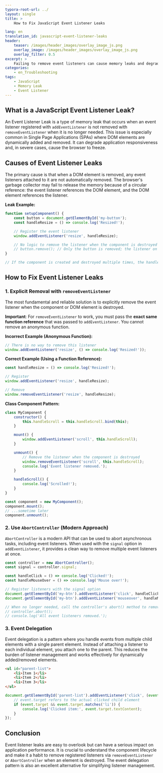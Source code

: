 ```yaml
---
typora-root-url: ../
layout: single
title: >
    How to Fix JavaScript Event Listener Leaks

lang: en
translation_id: javascript-event-listener-leaks
header:
    teaser: /images/header_images/overlay_image_js.png
    overlay_image: /images/header_images/overlay_image_js.png
    overlay_filter: 0.5
excerpt: >
    Failing to remove event listeners can cause memory leaks and degrade application performance. This article explains the causes of event listener leaks in JavaScript and how to fix them.
categories:
    - en_Troubleshooting
tags:
    - JavaScript
    - Memory Leak
    - Event Listener
---
```


## What is a JavaScript Event Listener Leak?

An Event Listener Leak is a type of memory leak that occurs when an event listener registered with `addEventListener` is not removed with `removeEventListener` when it is no longer needed. This issue is especially common in Single Page Applications (SPAs) where DOM elements are dynamically added and removed. It can degrade application responsiveness and, in severe cases, cause the browser to freeze.

## Causes of Event Listener Leaks

The primary cause is that when a DOM element is removed, any event listeners attached to it are not automatically removed. The browser's garbage collector may fail to release the memory because of a circular reference: the event listener references the DOM element, and the DOM element references the listener.

**Leak Example:**
```javascript
function setupComponent() {
    const button = document.getElementById('my-button');
    const handleResize = () => console.log('Resized!');

    // Register the event listener
    window.addEventListener('resize', handleResize);

    // No logic to remove the listener when the component is destroyed
    // button.remove(); // Only the button is removed; the listener on window remains
}

// If the component is created and destroyed multiple times, the handleResize listener will be added repeatedly.
```

## How to Fix Event Listener Leaks

### 1. Explicit Removal with `removeEventListener`

The most fundamental and reliable solution is to explicitly remove the event listener when the component or DOM element is destroyed.

**Important**: For `removeEventListener` to work, you must pass the **exact same function reference** that was passed to `addEventListener`. You cannot remove an anonymous function.

**Incorrect Example (Anonymous Function):**
```javascript
// There is no way to remove this listener
window.addEventListener('resize', () => console.log('Resized!'));
```

**Correct Example (Using a Function Reference):**
```javascript
const handleResize = () => console.log('Resized!');

// Register
window.addEventListener('resize', handleResize);

// Remove
window.removeEventListener('resize', handleResize);
```

**Class Component Pattern:**
```javascript
class MyComponent {
    constructor() {
        this.handleScroll = this.handleScroll.bind(this);
    }

    mount() {
        window.addEventListener('scroll', this.handleScroll);
    }

    unmount() {
        // Remove the listener when the component is destroyed
        window.removeEventListener('scroll', this.handleScroll);
        console.log('Event listener removed.');
    }

    handleScroll() {
        console.log('Scrolled!');
    }
}

const component = new MyComponent();
component.mount();
// ...sometime later
component.unmount();
```

### 2. Use `AbortController` (Modern Approach)

`AbortController` is a modern API that can be used to abort asynchronous tasks, including event listeners. When used with the `signal` option in `addEventListener`, it provides a clean way to remove multiple event listeners at once.

```javascript
const controller = new AbortController();
const signal = controller.signal;

const handleClick = () => console.log('Clicked!');
const handleMouseOver = () => console.log('Mouse over!');

// Register listeners with the signal option
document.getElementById('my-btn').addEventListener('click', handleClick, { signal });
document.getElementById('my-btn').addEventListener('mouseover', handleMouseOver, { signal });

// When no longer needed, call the controller's abort() method to remove all listeners at once
// controller.abort();
// console.log('All event listeners removed.');
```

### 3. Event Delegation

Event delegation is a pattern where you handle events from multiple child elements with a single parent element. Instead of attaching a listener to each individual element, you attach one to the parent. This reduces the burden of listener management and works effectively for dynamically added/removed elements.

```html
<ul id="parent-list">
    <li>Item 1</li>
    <li>Item 2</li>
    <li>Item 3</li>
</ul>
```
```javascript
document.getElementById('parent-list').addEventListener('click', (event) => {
    // event.target refers to the actual clicked child element
    if (event.target && event.target.matches('li')) {
        console.log('Clicked item:', event.target.textContent);
    }
});
```

## Conclusion

Event listener leaks are easy to overlook but can have a serious impact on application performance. It is crucial to understand the component lifecycle and make it a habit to remove registered listeners via `removeEventListener` or `AbortController` when an element is destroyed. The event delegation pattern is also an excellent alternative for simplifying listener management.

